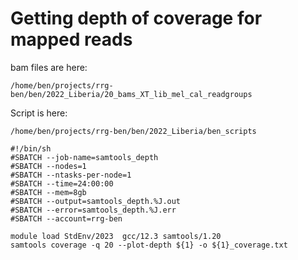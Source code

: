 # Getting depth of coverage for mapped reads

bam files are here:
```
/home/ben/projects/rrg-ben/ben/2022_Liberia/20_bams_XT_lib_mel_cal_readgroups
```

Script is here:
```
/home/ben/projects/rrg-ben/ben/2022_Liberia/ben_scripts
```

```
#!/bin/sh
#SBATCH --job-name=samtools_depth
#SBATCH --nodes=1
#SBATCH --ntasks-per-node=1
#SBATCH --time=24:00:00
#SBATCH --mem=8gb
#SBATCH --output=samtools_depth.%J.out
#SBATCH --error=samtools_depth.%J.err
#SBATCH --account=rrg-ben

module load StdEnv/2023  gcc/12.3 samtools/1.20
samtools coverage -q 20 --plot-depth ${1} -o ${1}_coverage.txt
```
